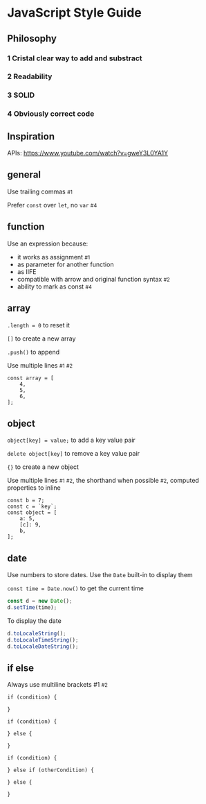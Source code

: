 # JavaScript Style Guide

## Philosophy

### 1 Cristal clear way to add and substract
### 2 Readability
### 3 SOLID
### 4 Obviously correct code


## Inspiration

APIs: https://www.youtube.com/watch?v=gweY3L0YA1Y

## general

Use trailing commas <small>#1</small>

Prefer `const` over `let`, no `var` <small>#4</small>

## function

Use an expression because:

 * it works as assignment <small>#1</small>
 * as parameter for another function
 * as IIFE
 * compatible with arrow and original function syntax <small>#2</small>
 * ability to mark as const <small>#4</small>

## array

`.length = 0` to reset it

`[]` to create a new array

`.push()` to append

Use multiple lines <small>#1</small> <small>#2</small>

```
const array = [
    4,
    5,
    6,
];
```

## object

`object[key] = value;` to add a key value pair

`delete object[key]` to remove a key value pair

`{}` to create a new object


Use multiple lines <small>#1</small> <small>#2</small>, the shorthand when possible <small>#2</small>, computed properties to inline

```
const b = 7;
const c = `key`;
const object = [
    a: 5,
    [c]: 9,
    b,
];
```

## date

Use numbers to store dates. Use the `Date` built-in to display them

`const time = Date.now()` to get the current time

```js
const d = new Date();
d.setTime(time);
```

To display the date

```js
d.toLocaleString();
d.toLocaleTimeString();
d.toLocaleDateString();
```

## if else

Always use multiline brackets #1 <small>#2</small>

```
if (condition) {

}
```

```
if (condition) {
    
} else {

}
```

```
if (condition) {
    
} else if (otherCondition) {

} else {

}
```